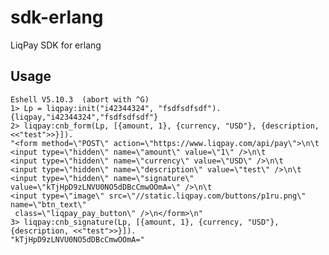sdk-erlang
==========

LiqPay SDK for erlang


Usage
-----

    Eshell V5.10.3  (abort with ^G)
    1> Lp = liqpay:init("i42344324", "fsdfsdfsdf").
    {liqpay,"i42344324","fsdfsdfsdf"}
    2> liqpay:cnb_form(Lp, [{amount, 1}, {currency, "USD"}, {description, <<"test">>}]).
    "<form method=\"POST\" action=\"https://www.liqpay.com/api/pay\">\n\t
    <input type=\"hidden\" name=\"amount\" value=\"1\" />\n\t
    <input type=\"hidden\" name=\"currency\" value=\"USD\" />\n\t
    <input type=\"hidden\" name=\"description\" value=\"test\" />\n\t
    <input type=\"hidden\" name=\"signature\" value=\"kTjHpD9zLNVU0NO5dDBcCmwOOmA=\" />\n\t
    <input type=\"image\" src=\"//static.liqpay.com/buttons/p1ru.png\" name=\"btn_text\"
     class=\"liqpay_pay_button\" />\n</form>\n"
    3> liqpay:cnb_signature(Lp, [{amount, 1}, {currency, "USD"}, {description, <<"test">>}]).
    "kTjHpD9zLNVU0NO5dDBcCmwOOmA="